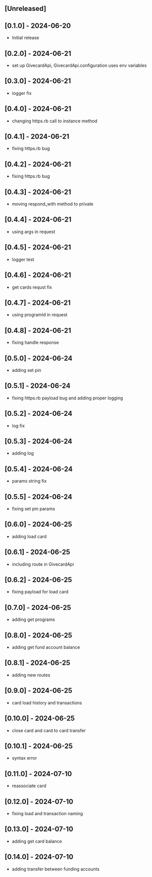 ## [Unreleased]

## [0.1.0] - 2024-06-20

- Initial release

## [0.2.0] - 2024-06-21

- set up GivecardApi, GivecardApi.configuration uses env variables

## [0.3.0] - 2024-06-21

- logger fix

## [0.4.0] - 2024-06-21

- changing https.rb call to instance method

## [0.4.1] - 2024-06-21

- fixing https.rb bug

## [0.4.2] - 2024-06-21

- fixing https.rb bug

## [0.4.3] - 2024-06-21

- moving respond_with method to private

## [0.4.4] - 2024-06-21

- using args in request

## [0.4.5] - 2024-06-21

- logger test

## [0.4.6] - 2024-06-21

- get cards requst fix

## [0.4.7] - 2024-06-21

- using programId in request

## [0.4.8] - 2024-06-21

- fixing handle response

## [0.5.0] - 2024-06-24

- adding set pin

## [0.5.1] - 2024-06-24

- fixing https.rb payload bug and adding proper logging

## [0.5.2] - 2024-06-24

- log fix

## [0.5.3] - 2024-06-24

- adding log

## [0.5.4] - 2024-06-24

- params string fix

## [0.5.5] - 2024-06-24

- fixing set pin params

## [0.6.0] - 2024-06-25

- adding load card

## [0.6.1] - 2024-06-25

- including route in GivecardApi

## [0.6.2] - 2024-06-25

- fixing payload for load card

## [0.7.0] - 2024-06-25

- adding get programs

## [0.8.0] - 2024-06-25

- adding get fund account balance

## [0.8.1] - 2024-06-25

- adding new routes

## [0.9.0] - 2024-06-25

- card load history and transactions

## [0.10.0] - 2024-06-25

- close card and card to card transfer

## [0.10.1] - 2024-06-25

- syntax error

## [0.11.0] - 2024-07-10

- reassociate card

## [0.12.0] - 2024-07-10

- fixing load and transaction naming

## [0.13.0] - 2024-07-10

- adding get card balance

## [0.14.0] - 2024-07-10

- adding transfer between funding accounts
